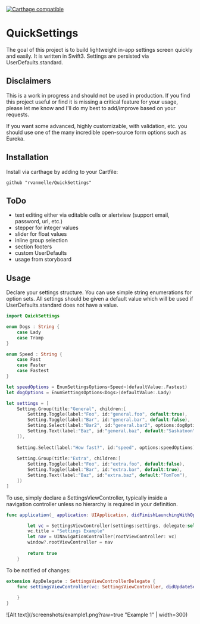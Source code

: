 [![Carthage compatible](https://img.shields.io/badge/Carthage-compatible-4BC51D.svg?style=flat)](https://github.com/Carthage/Carthage)

# QuickSettings

The goal of this project is to build lightweight in-app settings screen quickly and easily. It is written in Swift3. Settings are persisted via UserDefaults.standard.

## Disclaimers

This is a work in progress and should not be used in production. If you find this project useful or find it is missing a critical feature for your usage, please let me know and I'll do my best to add/improve based on your requests. 

If you want some advanced, highly customizable, with validation, etc. you should use one of the many incredible open-source form options such as Eureka.

## Installation

Install via carthage by adding to your Cartfile:

```
github "rvanmelle/QuickSettings"
```

## ToDo

* text editing either via editable cells or alertview (support email, password, url, etc.)
* stepper for integer values
* slider for float values
* inline group selection
* section footers
* custom UserDefaults
* usage from storyboard

## Usage

Declare your settings structure. You can use simple string enumerations for option sets. All settings should be given a default value which will be used if UserDefaults.standard does not have a value.

```swift
import QuickSettings

enum Dogs : String {
    case Lady
    case Tramp
}

enum Speed : String {
    case Fast
    case Faster
    case Fastest
}

let speedOptions = EnumSettingsOptions<Speed>(defaultValue:.Fastest)
let dogOptions = EnumSettingsOptions<Dogs>(defaultValue:.Lady)

let settings = [
    Setting.Group(title:"General", children:[
        Setting.Toggle(label:"Foo", id:"general.foo", default:true),
        Setting.Toggle(label:"Bar", id:"general.bar", default:false),
        Setting.Select(label:"Bar2", id:"general.bar2", options:dogOptions),
        Setting.Text(label:"Baz", id:"general.baz", default:"Saskatoon"),
    ]),
    
    Setting.Select(label:"How fast?", id:"speed", options:speedOptions),
    
    Setting.Group(title:"Extra", children:[
        Setting.Toggle(label:"Foo", id:"extra.foo", default:false),
        Setting.Toggle(label:"Bar", id:"extra.bar", default:true),
        Setting.Text(label:"Baz", id:"extra.baz", default:"TomTom"),
    ])
]

```

To use, simply declare a SettingsViewController, typically inside a navigation controller unless no hierarchy is required in your definition.

```swift
func application(_ application: UIApplication, didFinishLaunchingWithOptions launchOptions: [UIApplicationLaunchOptionsKey: Any]?) -> Bool {

        let vc = SettingsViewController(settings:settings, delegate:self)
        vc.title = "Settings Example"
        let nav = UINavigationController(rootViewController: vc)
        window?.rootViewController = nav
        
        return true
    }
```

To be notified of changes:

```swift
extension AppDelegate : SettingsViewControllerDelegate {
    func settingsViewController(vc: SettingsViewController, didUpdateSetting id: String) {
        
    }
}
```

![Alt text](/screenshots/example1.png?raw=true "Example 1" | width=300)
